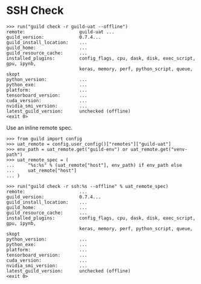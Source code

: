 # SSH Check

    >>> run("guild check -r guild-uat --offline")
    remote:                    guild-uat ...
    guild_version:             0.7.4...
    guild_install_location:    ...
    guild_home:                ...
    guild_resource_cache:      ...
    installed_plugins:         config_flags, cpu, dask, disk, exec_script, gpu, ipynb,
                               keras, memory, perf, python_script, queue, skopt
    python_version:            ...
    python_exe:                ...
    platform:                  ...
    tensorboard_version:       ...
    cuda_version:              ...
    nvidia_smi_version:        ...
    latest_guild_version:      unchecked (offline)
    <exit 0>

Use an inline remote spec.

    >>> from guild import config
    >>> uat_remote = config.user_config()["remotes"]["guild-uat"]
    >>> env_path = uat_remote.get("guild-env") or uat_remote.get("venv-path")
    >>> uat_remote_spec = (
    ...     "%s:%s" % (uat_remote["host"], env_path) if env_path else
    ...     uat_remote["host"]
    ... )

    >>> run("guild check -r ssh:%s --offline" % uat_remote_spec)
    remote:                    ...
    guild_version:             0.7.4...
    guild_install_location:    ...
    guild_home:                ...
    guild_resource_cache:      ...
    installed_plugins:         config_flags, cpu, dask, disk, exec_script, gpu, ipynb,
                               keras, memory, perf, python_script, queue, skopt
    python_version:            ...
    python_exe:                ...
    platform:                  ...
    tensorboard_version:       ...
    cuda_version:              ...
    nvidia_smi_version:        ...
    latest_guild_version:      unchecked (offline)
    <exit 0>

